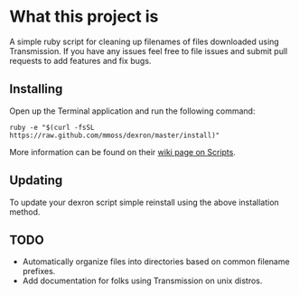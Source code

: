 # What this project is

A simple ruby script for cleaning up filenames of files downloaded using Transmission. If you have any issues feel free to file issues and submit pull requests to add features and fix bugs.

## Installing

Open up the Terminal application and run the following command:

```
ruby -e "$(curl -fsSL https://raw.github.com/mmoss/dexron/master/install)"
```

More information can be found on their [wiki page on Scripts](https://trac.transmissionbt.com/wiki/Scripts).

## Updating

To update your dexron script simple reinstall using the above installation method.

## TODO

- Automatically organize files into directories based on common filename prefixes.
- Add documentation for folks using Transmission on unix distros.
